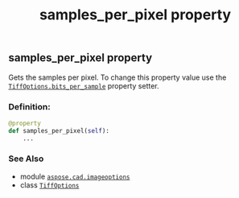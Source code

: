 ﻿---
title: samples_per_pixel property
second_title: Aspose.CAD for Python via .NET API References
description: 
type: docs
weight: 450
url: /aspose.cad.imageoptions/tiffoptions/samples_per_pixel/
is_root: false
---

## samples_per_pixel property


Gets the samples per pixel. To change this property value use the [`TiffOptions.bits_per_sample`](/cad/python-net/aspose.cad.imageoptions/tiffoptions#bits_per_sample) property setter.
### Definition:
```python
@property
def samples_per_pixel(self):
    ...
```

### See Also
* module [`aspose.cad.imageoptions`](../../)
* class [`TiffOptions`](/cad/python-net/aspose.cad.imageoptions/tiffoptions)
